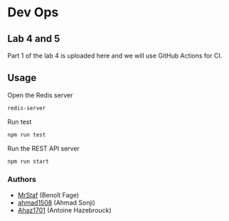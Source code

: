 # Dev Ops   
## Lab 4 and 5   

Part 1 of the lab 4 is uploaded here and we will use GitHub Actions for CI.

## Usage

Open the Redis server

```bash
redis-server
```

Run test 

```bash
npm run test
```

Run the REST API server

```bash
npm run start
```

### Authors

- [MrStaf](https://github.com/MrStaf) (Benoît Fage)
- [ahmad1508](https://github.com/ahmad1508) (Ahmad Sonji)
- [Ahaz1701](https://gitbuh.com/Ahaz1701) (Antoine Hazebrouck)

